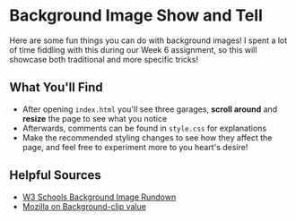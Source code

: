 # Background Image Show and Tell

Here are some fun things you can do with background images! 
I spent a lot of time fiddling with this during our Week 6 assignment, so this will showcase both traditional and more specific tricks! 

## What You'll Find

* After opening `index.html` you'll see three garages, **scroll around** and **resize** the page to see what you notice
* Afterwards, comments can be found in `style.css` for explanations
* Make the recommended styling changes to see how they affect the page, and feel free to experiment more to you heart's desire!

## Helpful Sources

* [W3 Schools Background Image Rundown](https://www.w3schools.com/cssref/pr_background-image.asp)
* [Mozilla on Background-clip value](https://developer.mozilla.org/en-US/docs/Web/CSS/background-clip)